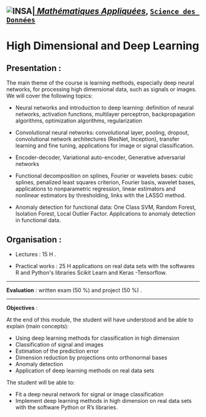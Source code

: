## <a href="http://www.insa-toulouse.fr/" ><img src="http://www.math.univ-toulouse.fr/~besse/Wikistat/Images/Logo_INSAvilletoulouse-RVB.png" style="float:left; max-width: 80px; display: inline" alt="INSA"/> |  [*Mathématiques Appliquées*](http://www.math.insa-toulouse.fr/fr/index.html), [`Science des Données`](http://www.math.insa-toulouse.fr/fr/enseignement.html) 

# High Dimensional and Deep Learning

## Presentation :

 

The main theme of the course is learning methods, especially deep neural networks, for  processing  high dimensional  data, such as signals or images. We will cover the following topics:

 

* Neural networks and introduction to deep learning: definition of neural networks, activation functions, multilayer perceptron, backpropagation algorithms, optimization algorithms, regularization


* Convolutional neural networks: convolutional layer, pooling, dropout, convolutional network architectures (ResNet, Inception), transfer learning and fine tuning, applications for image or signal classification.


* Encoder-decoder, Variational auto-encoder, Generative adversarial networks


* Functional decomposition on splines, Fourier or wavelets bases: cubic splines, penalized least squares criterion, Fourier basis, wavelet bases, applications to nonparametric regression, linear estimators and nonlinear estimators by thresholding, links with the LASSO method.


* Anomaly detection for functional data: One Class SVM, Random Forest, Isolation Forest, Local Outlier Factor. Applications to  anomaly detection in functional data.

 

## Organisation : 

* Lectures : 15 H .

* Practical works : 25 H applications on real data sets with the softwares R and Python's libraries Scikit Learn and Keras -Tensorflow. 



---------------------------

 

**Evaluation** : written exam (50 %) and project (50 %) . 



-------------

**Objectives** :


At the end of this module, the student will have understood and be able to explain (main concepts):


* Using  deep learning methods for  classification in high dimension  
* Classification of signal and images
* Estimation of the prediction error
* Dimension reduction by projections onto orthonormal bases
* Anomaly detection
* Application of  deep learning methods on real data sets


The student will be able to:

* Fit  a deep neural network for signal or image classification 
* Implement deep learning methods in high dimension on real data sets with the software Python  or R’s libraries.




   
   

